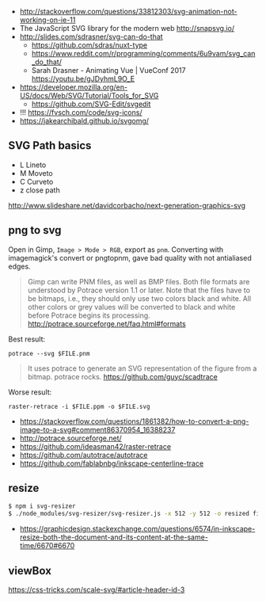 - http://stackoverflow.com/questions/33812303/svg-animation-not-working-on-ie-11
- The JavaScript SVG library for the modern web http://snapsvg.io/
- http://slides.com/sdrasner/svg-can-do-that
  - https://github.com/sdras/nuxt-type
  - https://www.reddit.com/r/programming/comments/6u9vam/svg_can_do_that/
  - Sarah Drasner - Animating Vue | VueConf 2017 https://youtu.be/gJDyhmL9O_E
- https://developer.mozilla.org/en-US/docs/Web/SVG/Tutorial/Tools_for_SVG
  - https://github.com/SVG-Edit/svgedit
- !!! https://fvsch.com/code/svg-icons/
- https://jakearchibald.github.io/svgomg/

## SVG Path basics

- L Lineto
- M Moveto
- C Curveto
- z close path

http://www.slideshare.net/davidcorbacho/next-generation-graphics-svg

## png to svg

Open in Gimp, `Image > Mode > RGB`, export as `pnm`. Converting with imagemagick's convert or pngtopnm, gave bad quality with not antialiased edges.

>Gimp can write PNM files, as well as BMP files. Both file formats are understood by Potrace version 1.1 or later. Note that the files have to be bitmaps, i.e., they should only use two colors black and white. All other colors or grey values will be converted to black and white before Potrace begins its processing. http://potrace.sourceforge.net/faq.html#formats

Best result:
  
`potrace --svg $FILE.pnm`

>It uses potrace to generate an SVG representation of the figure from a bitmap. potrace rocks. https://github.com/guyc/scadtrace

Worse result:

`raster-retrace -i $FILE.ppm -o $FILE.svg`

- https://stackoverflow.com/questions/1861382/how-to-convert-a-png-image-to-a-svg#comment86370954_16388237
- http://potrace.sourceforge.net/
- https://github.com/ideasman42/raster-retrace
- https://github.com/autotrace/autotrace
- https://github.com/fablabnbg/inkscape-centerline-trace

## resize

```bash
$ npm i svg-resizer
$ ./node_modules/svg-resizer/svg-resizer.js -x 512 -y 512 -o resized file.svg
```

- https://graphicdesign.stackexchange.com/questions/6574/in-inkscape-resize-both-the-document-and-its-content-at-the-same-time/6670#6670

## viewBox

https://css-tricks.com/scale-svg/#article-header-id-3